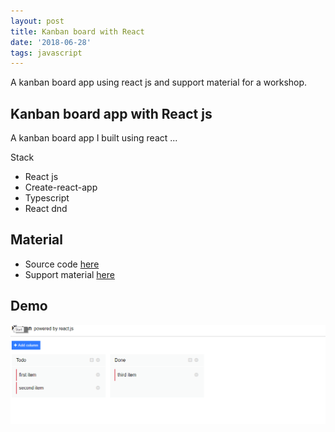 ```yaml
---
layout: post
title: Kanban board with React
date: '2018-06-28'
tags: javascript
---
```



A kanban board app using react js and support material for a workshop. 


## Kanban board app with React js

A kanban board app I built using react ... 

Stack 

- React js 
- Create-react-app
- Typescript 
- React dnd

## Material 

- Source code [here](https://github.com/adam-gligor/archeology/tree/master/react-workshop)
- Support material [here](https://github.com/adam-gligor/archeology/tree/master/react-workshop/docs)


## Demo 

![placeholder](/public/kanban_demo.gif "kanban app")